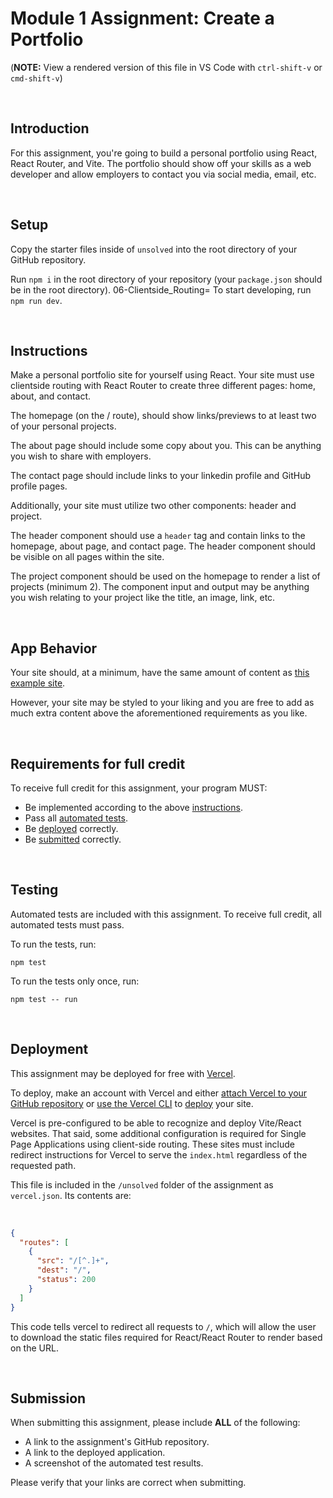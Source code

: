 # Module 1 Assignment: Create a Portfolio

(**NOTE:** View a rendered version of this file in VS Code with `ctrl-shift-v` or `cmd-shift-v`)

&nbsp;
## Introduction

For this assignment, you're going to build a personal portfolio using React, React Router, and Vite. The portfolio should show off your skills as a web developer and allow employers to contact you via social media, email, etc.

&nbsp;
## Setup

Copy the starter files inside of `unsolved` into the root directory of your GitHub repository.

Run `npm i` in the root directory of your repository (your `package.json` should be in the root directory).
06-Clientside_Routing=
To start developing, run `npm run dev`.

&nbsp;
## Instructions

Make a personal portfolio site for yourself using React. Your site must use clientside routing with React Router to create three different pages: home, about, and contact.

The homepage (on the / route), should show links/previews to at least two of your personal projects.

The about page should include some copy about you. This can be anything you wish to share with employers.

The contact page should include links to your linkedin profile and GitHub profile pages.

Additionally, your site must utilize two other components: header and project.

The header component should use a `header` tag and contain links to the homepage, about page, and contact page. The header component should be visible on all pages within the site.

The project component should be used on the homepage to render a list of projects (minimum 2). The component input and output may be anything you wish relating to your project like the title, an image, link, etc.


&nbsp;
## App Behavior

Your site should, at a minimum, have the same amount of content as [this example site](https://portfolio-example-vite-react.vercel.app).

However, your site may be styled to your liking and you are free to add as much extra content above the aforementioned requirements as you like.

&nbsp;
## Requirements for full credit

To receive full credit for this assignment, your program MUST:

  * Be implemented according to the above [instructions](#instructions).
  * Pass all [automated tests](#testing).
  * Be [deployed](#deployment) correctly.
  * Be [submitted](#submission) correctly. 

&nbsp;
## Testing

Automated tests are included with this assignment. To receive full credit, all automated tests must pass.

To run the tests, run:

```
npm test
```

To run the tests only once, run:

```
npm test -- run
```

&nbsp;
## Deployment

This assignment may be deployed for free with [Vercel](https://vercel.com/docs).

To deploy, make an account with Vercel and either [attach Vercel to your GitHub repository](https://vercel.com/docs/concepts/get-started/deploy#create-and-deploy-a-project) or [use the Vercel CLI](https://vercel.com/docs/cli) to [deploy](https://vercel.com/docs/cli/deploy) your site.

Vercel is pre-configured to be able to recognize and deploy Vite/React websites. That said, some additional configuration is required for Single Page Applications using client-side routing. These sites must include redirect instructions for Vercel to serve the `index.html` regardless of the requested path.

This file is included in the `/unsolved` folder of the assignment as `vercel.json`. Its contents are:

&nbsp;
```json
{
  "routes": [
    {
      "src": "/[^.]+",
      "dest": "/",
      "status": 200
    }
  ]
}
```

This code tells vercel to redirect all requests to `/`, which will allow the user to download the static files required for React/React Router to render based on the URL. 

&nbsp;
## Submission

When submitting this assignment, please include **ALL** of the following:

  * A link to the assignment's GitHub repository.
  * A link to the deployed application.
  * A screenshot of the automated test results.

Please verify that your links are correct when submitting.
